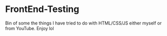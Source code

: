 # FrontEnd-Testing
Bin of some the things I have tried to do with HTML/CSS/JS either myself or from YouTube.
Enjoy lol
